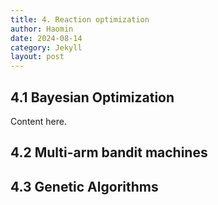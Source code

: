 ```yaml
---
title: 4. Reaction optimization
author: Haomin
date: 2024-08-14
category: Jekyll
layout: post
---
```


## 4.1 Bayesian Optimization

Content here.

## 4.2 Multi-arm bandit machines

## 4.3 Genetic Algorithms
